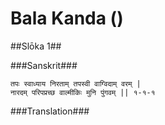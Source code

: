Bala Kanda ()
=============

##Slōka 1##


###Sanskrit###


	तपः स्वाध्याय निरताम् तपस्वी वाग्विदाम् वरम् |
	नारदम् परिपप्रच्छ वाल्मीकिः मुनि पुंगवम् || १-१-१


###Translation###


